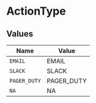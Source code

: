 # ActionType


## Values

| Name         | Value        |
| ------------ | ------------ |
| `EMAIL`      | EMAIL        |
| `SLACK`      | SLACK        |
| `PAGER_DUTY` | PAGER_DUTY   |
| `NA`         | NA           |
